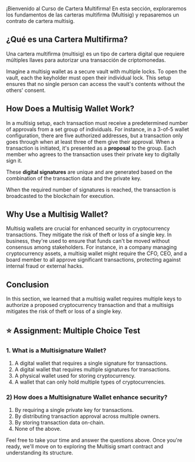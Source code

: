 ¡Bienvenido al Curso de Cartera Multifirma! En esta sección, exploraremos los fundamentos de las carteras multifirma (Multisig) y repasaremos un contrato de cartera multisig.

## ¿Qué es una Cartera Multifirma?

Una cartera multifirma (multisig) es un tipo de cartera digital que requiere múltiples llaves para autorizar una transacción de criptomonedas.

Imagine a multisig wallet as a secure vault with multiple locks. To open the vault, each the keyholder must open their individual lock. This setup ensures that no single person can access the vault's contents without the others' consent.

## How Does a Multisig Wallet Work?

In a multisig setup, each transaction must receive a predetermined number of approvals from a set group of individuals. For instance, in a 3-of-5 wallet configuration, there are five authorized addresses, but a transaction only goes through when at least three of them give their approval. When a transaction is initiated, it's presented as a **proposal** to the group. Each member who agrees to the transaction uses their private key to digitally sign it.

These **digital signatures** are unique and are generated based on the combination of the transaction data and the private key.

When the required number of signatures is reached, the transaction is broadcasted to the blockchain for execution.

## Why Use a Multisig Wallet?

Multisig wallets are crucial for enhanced security in cryptocurrency transactions. They mitigate the risk of theft or loss of a single key. In business, they're used to ensure that funds can't be moved without consensus among stakeholders. For instance, in a company managing cryptocurrency assets, a multisig wallet might require the CFO, CEO, and a board member to all approve significant transactions, protecting against internal fraud or external hacks.

## Conclusion

In this section, we learned that a multisig wallet requires multiple keys to authorize a proposed cryptocurrency transaction and that a multisigs mitigates the risk of theft or loss of a single key.

## ⭐️ Assignment: Multiple Choice Test

### 1. What is a Multisignature Wallet?

1. A digital wallet that requires a single signature for transactions.
2. A digital wallet that requires multiple signatures for transactions.
3. A physical wallet used for storing cryptocurrency.
4. A wallet that can only hold multiple types of cryptocurrencies.

### 2) How does a Multisignature Wallet enhance security?

1. By requiring a single private key for transactions.
2. By distributing transaction approval across multiple owners.
3. By storing transaction data on-chain.
4. None of the above.

Feel free to take your time and answer the questions above. Once you're ready, we'll move on to exploring the Multisig smart contract and understanding its structure.
